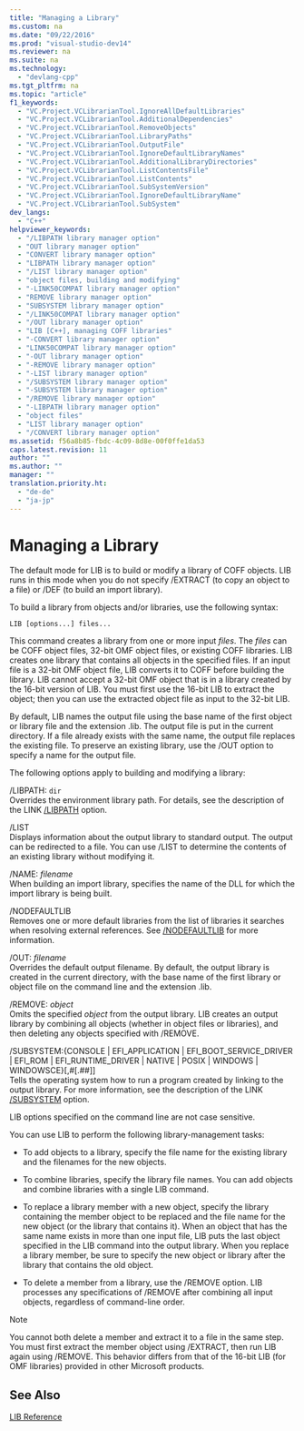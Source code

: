 ```yaml
---
title: "Managing a Library"
ms.custom: na
ms.date: "09/22/2016"
ms.prod: "visual-studio-dev14"
ms.reviewer: na
ms.suite: na
ms.technology: 
  - "devlang-cpp"
ms.tgt_pltfrm: na
ms.topic: "article"
f1_keywords: 
  - "VC.Project.VCLibrarianTool.IgnoreAllDefaultLibraries"
  - "VC.Project.VCLibrarianTool.AdditionalDependencies"
  - "VC.Project.VCLibrarianTool.RemoveObjects"
  - "VC.Project.VCLibrarianTool.LibraryPaths"
  - "VC.Project.VCLibrarianTool.OutputFile"
  - "VC.Project.VCLibrarianTool.IgnoreDefaultLibraryNames"
  - "VC.Project.VCLibrarianTool.AdditionalLibraryDirectories"
  - "VC.Project.VCLibrarianTool.ListContentsFile"
  - "VC.Project.VCLibrarianTool.ListContents"
  - "VC.Project.VCLibrarianTool.SubSystemVersion"
  - "VC.Project.VCLibrarianTool.IgnoreDefaultLibraryName"
  - "VC.Project.VCLibrarianTool.SubSystem"
dev_langs: 
  - "C++"
helpviewer_keywords: 
  - "/LIBPATH library manager option"
  - "OUT library manager option"
  - "CONVERT library manager option"
  - "LIBPATH library manager option"
  - "/LIST library manager option"
  - "object files, building and modifying"
  - "-LINK50COMPAT library manager option"
  - "REMOVE library manager option"
  - "SUBSYSTEM library manager option"
  - "/LINK50COMPAT library manager option"
  - "/OUT library manager option"
  - "LIB [C++], managing COFF libraries"
  - "-CONVERT library manager option"
  - "LINK50COMPAT library manager option"
  - "-OUT library manager option"
  - "-REMOVE library manager option"
  - "-LIST library manager option"
  - "/SUBSYSTEM library manager option"
  - "-SUBSYSTEM library manager option"
  - "/REMOVE library manager option"
  - "-LIBPATH library manager option"
  - "object files"
  - "LIST library manager option"
  - "/CONVERT library manager option"
ms.assetid: f56a8b85-fbdc-4c09-8d8e-00f0ffe1da53
caps.latest.revision: 11
author: ""
ms.author: ""
manager: ""
translation.priority.ht: 
  - "de-de"
  - "ja-jp"
---
```

# Managing a Library
The default mode for LIB is to build or modify a library of COFF objects. LIB runs in this mode when you do not specify /EXTRACT (to copy an object to a file) or /DEF (to build an import library).  
  
 To build a library from objects and/or libraries, use the following syntax:  
  
```  
LIB [options...] files...  
```  
  
 This command creates a library from one or more input *files*. The *files* can be COFF object files, 32-bit OMF object files, or existing COFF libraries. LIB creates one library that contains all objects in the specified files. If an input file is a 32-bit OMF object file, LIB converts it to COFF before building the library. LIB cannot accept a 32-bit OMF object that is in a library created by the 16-bit version of LIB. You must first use the 16-bit LIB to extract the object; then you can use the extracted object file as input to the 32-bit LIB.  
  
 By default, LIB names the output file using the base name of the first object or library file and the extension .lib. The output file is put in the current directory. If a file already exists with the same name, the output file replaces the existing file. To preserve an existing library, use the /OUT option to specify a name for the output file.  
  
 The following options apply to building and modifying a library:  
  
 /LIBPATH: `dir`  
 Overrides the environment library path. For details, see the description of the LINK [/LIBPATH](../vs140/-libpath--additional-libpath-.md) option.  
  
 /LIST  
 Displays information about the output library to standard output. The output can be redirected to a file. You can use /LIST to determine the contents of an existing library without modifying it.  
  
 /NAME: *filename*  
 When building an import library, specifies the name of the DLL for which the import library is being built.  
  
 /NODEFAULTLIB  
 Removes one or more default libraries from the list of libraries it searches when resolving external references. See [/NODEFAULTLIB](../vs140/-nodefaultlib--ignore-libraries-.md) for more information.  
  
 /OUT: *filename*  
 Overrides the default output filename. By default, the output library is created in the current directory, with the base name of the first library or object file on the command line and the extension .lib.  
  
 /REMOVE: *object*  
 Omits the specified *object* from the output library. LIB creates an output library by combining all objects (whether in object files or libraries), and then deleting any objects specified with /REMOVE.  
  
 /SUBSYSTEM:{CONSOLE &#124; EFI_APPLICATION &#124; EFI_BOOT_SERVICE_DRIVER &#124; EFI_ROM &#124; EFI_RUNTIME_DRIVER &#124; NATIVE &#124; POSIX &#124; WINDOWS &#124; WINDOWSCE}[,#[.##]]  
 Tells the operating system how to run a program created by linking to the output library. For more information, see the description of the LINK [/SUBSYSTEM](../vs140/-subsystem--specify-subsystem-.md) option.  
  
 LIB options specified on the command line are not case sensitive.  
  
 You can use LIB to perform the following library-management tasks:  
  
-   To add objects to a library, specify the file name for the existing library and the filenames for the new objects.  
  
-   To combine libraries, specify the library file names. You can add objects and combine libraries with a single LIB command.  
  
-   To replace a library member with a new object, specify the library containing the member object to be replaced and the file name for the new object (or the library that contains it). When an object that has the same name exists in more than one input file, LIB puts the last object specified in the LIB command into the output library. When you replace a library member, be sure to specify the new object or library after the library that contains the old object.  
  
-   To delete a member from a library, use the /REMOVE option. LIB processes any specifications of /REMOVE after combining all input objects, regardless of command-line order.  
  
> [!NOTE]
>  You cannot both delete a member and extract it to a file in the same step. You must first extract the member object using /EXTRACT, then run LIB again using /REMOVE. This behavior differs from that of the 16-bit LIB (for OMF libraries) provided in other Microsoft products.  
  
## See Also  
 [LIB Reference](../vs140/lib-reference.md)